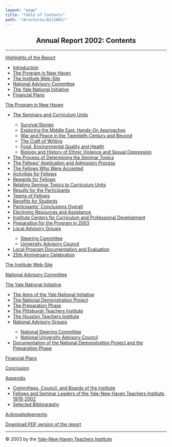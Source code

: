 ```yaml
---
layout: "page"
title: "Table of Contents"
path: "/brochures/A3/2002/"
---
```

<main>
<center>
<h2>Annual Report 2002: Contents</h2></center>
<hr/>
<p><a href="highlights.html">Highlights of the Report</a>
<ul>
    <li><a href="highlights.html#a">Introduction</a></li>
    <li><a href="highlights.html#b">The Program in New Haven</a></li>
    <li><a href="highlights.html#c">The Institute Web-Site</a></li>
    <li><a href="highlights.html#d">National Advisory Committee</a></li>
    <li><a href="highlights.html#e">The Yale National Initiative</a></li>
    <li><a href="highlights.html#f">Financial Plans</a></li>
</ul>
</p><p><a href="programnh.html">The Program in New Haven</a>
<ul>
    <li><a href="programnh.html#a">The Seminars and Curriculum Units</a></li>
    <ul>
        <li><a href="programnh.html#b">Survival Stories</a></li>
        <li><a href="programnh.html#c">Exploring the Middle East: Hands-On Approaches</a></li>
        <li><a href="programnh.html#d">War and Peace in the Twentieth Century and Beyond</a></li>
        <li><a href="programnh.html#e">The Craft of Writing</a></li>
        <li><a href="programnh.html#f">Food, Environmental Quality and Health</a></li>
        <li><a href="programnh.html#g">Biology and History of Ethnic Violence and Sexual Oppression</a></li>
    </ul>
    <li><a href="programnh.html#h">The Process of Determining the Seminar Topics</a></li>
    <li><a href="programnh.html#i">The Fellows' Application and Admission Process</a></li>
    <li><a href="programnh.html#j">The Fellows Who Were Accepted</a></li>
    <li><a href="programnh.html#k">Activities for Fellows</a></li>
    <li><a href="programnh.html#l">Rewards for Fellows</a></li>
    <li><a href="programnh.html#m">Relating Seminar Topics to Curriculum Units</a></li>
    <li><a href="programnh.html#n">Results for the Participants</a></li>
    <li><a href="programnh.html#o">Teams of Fellows</a></li>
    <li><a href="programnh.html#p">Benefits for Students</a></li>
    <li><a href="programnh.html#q">Participants' Conclusions Overall</a></li>
    <li><a href="programnh.html#r">Electronic Resources and Assistance</a></li>
    <li><a href="programnh.html#s">Institute Centers for Curriculum and Professional Development</a></li>
    <li><a href="programnh.html#t">Preparation for the Program in 2003</a></li>
    <li><a href="programnh.html#u">Local Advisory Groups</a></li>
    <ul>
        <li><a href="programnh.html#v">Steering Committee</a></li>
        <li><a href="programnh.html#w">University Advisory Council</a></li>
    </ul>
    <li><a href="programnh.html#x">Local Program Documentation and Evaluation</a></li>
    <li><a href="programnh.html#y">25th Anniversary Celebration</a></li>
</ul>
</p><p><a href="institutewebsite.html">The Institute Web-Site</a>
</p><p><a href="nac.html">National Advisory Committee</a>
</p><p><a href="yalenationalinit.html">The Yale National Initiative</a>
<ul>
    <li><a href="yalenationalinit.html#a">The Aims of the Yale National Initiative</a></li>
    <li><a href="yalenationalinit.html#b">The National Demonstration Project</a></li>
    <li><a href="yalenationalinit.html#c">The Preparation Phase</a></li>
    <li><a href="yalenationalinit.html#d">The Pittsburgh Teachers Institute</a></li>
    <li><a href="yalenationalinit.html#e">The Houston Teachers Institute</a></li>
    <li><a href="yalenationalinit.html#f">National Advisory Groups</a></li>
    <ul>
        <li><a href="yalenationalinit.html#g">National Steering Committee</a></li>
        <li><a href="yalenationalinit.html#h">National University Advisory Council</a></li>
    </ul>
    <li><a href="yalenationalinit.html#i">Documentation of the National Demonstration Project and the Preparation Phase</a></li>
</ul>
</p><p><a href="financialp.html">Financial Plans</a>
</p><p><a href="conclusion.html">Conclusion</a>
</p><p><a href="appendix.html">Appendix</a>
<ul>
    <li><a href="appendix.html#a">Committees, Council, and Boards of the Institute</a></li>
    <li><a href="appendix.html#b">Fellows and Seminar Leaders of the Yale-New Haven Teachers Institute, 1978-2002</a></li>
    <li><a href="appendix.html#c">Selected Bibliography</a></li>
</ul>
</p><p><a href="acknowledgements.html">Acknowledgements</a>
<br/>
</p>
<p><a href="/pdfs/ar/2002-annual-report.pdf" target="_blank">Download PDF version of the report</a></p>
<hr/>© 2003 by the <a href="/">Yale-New Haven Teachers Institute</a>
</main>